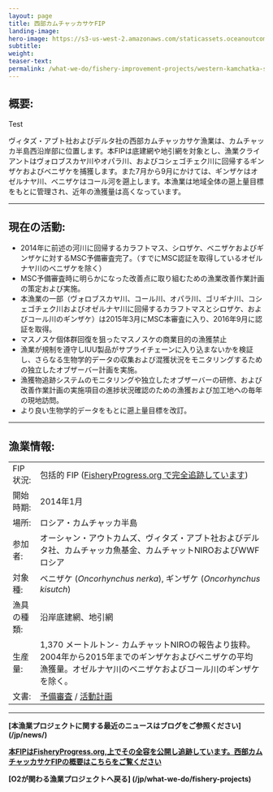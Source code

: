 ```yaml
---
layout: page 
title: 西部カムチャッカサケFIP
landing-image:
hero-image: https://s3-us-west-2.amazonaws.com/staticassets.oceanoutcomes.org/news+and+analysis/hero+images/west-kam-comment-period-hero.jpg
subtitle:
weight: 
teaser-text:
permalink: /what-we-do/fishery-improvement-projects/western-kamchatka-salmon
---
```

<h2>概要:</h2>

Test

ヴィタズ・アブト社およびデルタ社の西部カムチャッカサケ漁業は、カムチャッカ半島西沿岸部に位置します。本FIPは底建網や地引網を対象とし、漁業クライアントはヴォロブスカヤ川やオパラ川、およびコシェゴチェク川に回帰するギンザケおよびベニザケを捕獲します。また7月から9月にかけては、ギンザケはオゼルナヤ川、ベニザケはコール河を遡上します。本漁業は地域全体の遡上量目標をもとに管理され、近年の漁獲量は高くなっています。

---

<h2>現在の活動:</h2>

* 2014年に前述の河川に回帰するカラフトマス、シロザケ、ベニザケおよびギンザケに対するMSC予備審査完了。（すでにMSC認証を取得しているオゼルナヤ川のベニザケを除く） 
* MSC予備審査時に明らかになった改善点に取り組むための漁業改善作業計画の策定および実施。
* 本漁業の一部（ヴォロブスカヤ川、コール川、オパラ川、ゴリギナ川、コシェゴチェク川およびオゼルナヤ川に回帰するカラフトマスとシロザケ、およびコール川のギンザケ）は2015年3月にMSC本審査に入り、2016年9月に認証を取得。
* マスノスケ個体群回復を狙ったマスノスケの商業目的の漁獲禁止
* 漁業が規制を遵守しIUU製品がサプライチェーンに入り込まないかを検証し、さらなる生物学的データの収集および混獲状況をモニタリングするための独立したオブザーバー計画を実施。
* 漁獲物追跡システムのモニタリングや独立したオブザーバーの研修、および改善作業計画の実施項目の進捗状況確認のための漁獲および加工地への毎年の現地訪問。
* より良い生物学的データをもとに遡上量目標を改訂。

---

<h2>漁業情報:</h2>

|||
| :--- | --- |
| FIP 状況: | 包括的 FIP (<a href="http://fisheryprogress.org/fip-profile/western-kamchatka-salmon-beach-seinetrap-net" target="_blank">FisheryProgress.org で完全追跡しています</a>) |
| 開始時期: | 2014年1月 |
| 場所: | ロシア・カムチャッカ半島 |
| 参加者: | オーシャン・アウトカムズ、ヴィタズ・アブト社およびデルタ社、カムチャッカ魚基金、カムチャットNIROおよびWWFロシア |
| 対象種: | ベニザケ (*Oncorhynchus nerka*), ギンザケ (*Oncorhynchus kisutch*) |
| 漁具の種類: | 沿岸底建網、地引網 |
| 生産量: | 1,370 メートルトン- カムチャットNIROの報告より抜粋。2004年から2015年までのギンザケおよびベニザケの平均漁獲量。オゼルナヤ川のベニザケおよびコール川のギンザケを除く。|
| 文書: | <a href="https://s3-us-west-2.amazonaws.com/staticassets.oceanoutcomes.org/supporting+documents/Fishery+Project+Resources/WestKamPreassessment2014.pdf" target="_blank">予備審査</a> / <a href="https://s3-us-west-2.amazonaws.com/staticassets.oceanoutcomes.org/supporting+documents/Fishery+Project+Resources/WestKamWorkplan2016.pdf" target="_blank">活動計画</a> |

---

**[本漁業プロジェクトに関する最近のニュースはブログをご参照ください] (/jp/news/)**

<a href="http://fisheryprogress.org/fip-profile/western-kamchatka-salmon-beach-seinetrap-net" target="_blank">**本FIPはFisheryProgress.org,上でその全容を公開し追跡しています。西部カムチャッカサケFIPの概要はこちらをご覧ください**</a>

**[O2が関わる漁業プロジェクトへ戻る] (/jp/what-we-do/fishery-projects)** 
